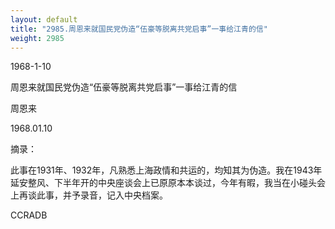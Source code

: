 ```yaml
---
layout: default
title: "2985.周恩来就国民党伪造“伍豪等脱离共党启事”一事给江青的信"
weight: 2985
---
```


1968-1-10

周恩来就国民党伪造“伍豪等脱离共党启事”一事给江青的信

周恩来

1968.01.10

摘录：

此事在1931年、1932年，凡熟悉上海政情和共运的，均知其为伪造。我在1943年延安整风、下半年开的中央座谈会上已原原本本谈过，今年有暇，我当在小碰头会上再谈此事，并予录音，记入中央档案。

CCRADB

